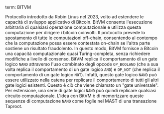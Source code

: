 term: BITVM

Protocollo introdotto da Robin Linus nel 2023, volto ad estendere le capacità di sviluppo applicativo di Bitcoin. BitVM consente l'esecuzione arbitraria di qualsiasi operazione computazionale e utilizza questa computazione per dirigere i bitcoin coinvolti. Il protocollo prevede lo spostamento di tutte le computazioni off-chain, consentendo al contempo che la computazione possa essere contestata on-chain se l'altra parte sostiene un risultato fraudolento. In questo modo, BitVM fornisce a Bitcoin una capacità computazionale quasi Turing-completa, senza richiedere modifiche a livello di consenso. BitVM replica il comportamento di un gate logico `NAND` attraverso l'uso combinato degli opcode `OP_BOOLAND` (che a sua volta replica il comportamento di un gate logico `AND`) e `OP_NOT` (che replica il comportamento di un gate logico `NOT`). Infatti, questo gate logico `NAND` può essere utilizzato nella catena per replicare il comportamento di tutti gli altri gate logici esistenti. Questo è ciò che viene chiamato un "gate universale". Per estensione, una serie di gate logici `NAND` può quindi replicare qualsiasi circuito computazionale. L'idea con BitVM è di memorizzare queste sequenze di computazione `NAND` come foglie nel MAST di una transazione Taproot.